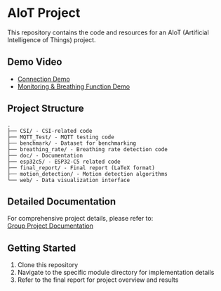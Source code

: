 # AIoT Project

This repository contains the code and resources for an AIoT (Artificial Intelligence of Things) project.

## Demo Video
- [Connection Demo]
- [Monitoring & Breathing Function Demo]

[Connection Demo]: https://youtu.be/0062GpkVOzM
[Monitoring & Breathing Function Demo]:https://youtu.be/tf9VvY734YM

## Project Structure
```
.
├── CSI/ - CSI-related code
├── MQTT_Test/ - MQTT testing code
├── benchmark/ - Dataset for benchmarking
├── breathing_rate/ - Breathing rate detection code
├── doc/ - Documentation
├── esp32c5/ - ESP32-C5 related code
├── final_report/ - Final report (LaTeX format)
├── motion_detection/ - Motion detection algorithms
└── web/ - Data visualization interface
```

## Detailed Documentation

For comprehensive project details, please refer to:  
[Group Project Documentation](https://github.com/Jiang-Feiyu/Gp-of-Aiot/blob/main/doc/group_project_2025.md)

## Getting Started

1. Clone this repository
2. Navigate to the specific module directory for implementation details
3. Refer to the final report for project overview and results
